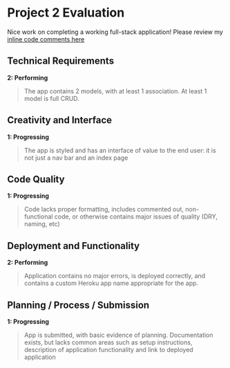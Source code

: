 # Project 2 Evaluation

Nice work on completing a working full-stack application! Please review my [inline code comments here](https://github.com/marasanders/Wedding-Planner/compare/master...nolds9:feedback)

## Technical Requirements
**2: Performing**
>The app contains 2 models, with at least 1 association. At least 1 model is full CRUD.

## Creativity and Interface
**1: Progressing**
>The app is styled and has an interface of value to the end user: it is not just a nav bar and an index page

## Code Quality
**1: Progressing**
>Code lacks proper formatting, includes commented out, non-functional code, or otherwise contains major issues of quality (DRY, naming, etc)

## Deployment and Functionality
**2: Performing**
>Application contains no major errors, is deployed correctly, and contains a custom Heroku app name appropriate for the app.

## Planning / Process / Submission
**1: Progressing**
>App is submitted, with basic evidence of planning. Documentation exists, but lacks common areas such as setup instructions, description of application functionality and link to deployed application
